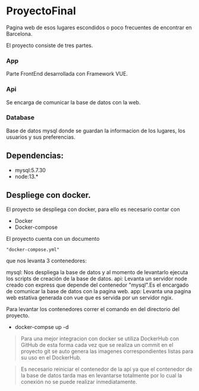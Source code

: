 # ProyectoFinal

Pagina web de esos lugares escondidos o poco frecuentes de encontrar en Barcelona.

El proyecto consiste de tres partes.

### App

Parte FrontEnd desarrollada con Framework VUE.

### Api

Se encarga de comunicar la base de datos con la web.

### Database

Base de datos mysql donde se guardan la informacion de los lugares, los usuarios y sus preferencias.


## Dependencias:

- mysql:5.7.30
- node:13.*

## Despliege con docker.

El proyecto se despliega con docker, para ello es necesario contar con

- Docker
- Docker-compose

El proyecto cuenta con un documento

    "docker-compose.yml"

que nos levanta 3 contenedores:

mysql:
    Nos despliega la base de datos y al momento de levantarlo ejecuta los scripts de creación de la base de datos.
api:
    Levanta un servidor node creado con express que depende del contenedor "mysql".Es el encargado de comunicar la base de datos con la pagina web.
app:
    Levanta una pagina web estativa generada con vue que es servida por un servidor ngix.

Para levantar los contenedores correr el comando en del directorio del proyecto.

- docker-compse up -d


> Para una mejor integracion con docker se utiliza DockerHub con GitHub de esta forma cada vez que se realiza un commit en el proyecto git se auto genera las imagenes correspondientes listas para su uso en el DockerHub.

> Es necesario reiniciar el contenedor de la api ya que el contenedor de la base de datos tarda mas en levantarse totalmente por lo cual la conexión no se puede realizar inmediatamente.








